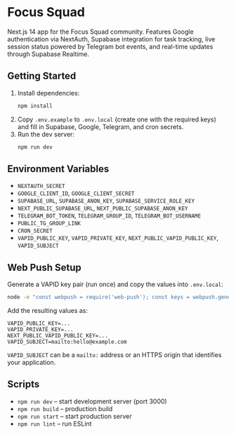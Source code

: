 ﻿# Focus Squad

Next.js 14 app for the Focus Squad community. Features Google authentication via NextAuth, Supabase integration for task tracking, live session status powered by Telegram bot events, and real-time updates through Supabase Realtime.

## Getting Started

1. Install dependencies:
   ```bash
   npm install
   ```
2. Copy `.env.example` to `.env.local` (create one with the required keys) and fill in Supabase, Google, Telegram, and cron secrets.
3. Run the dev server:
   ```bash
   npm run dev
   ```

## Environment Variables

- `NEXTAUTH_SECRET`
- `GOOGLE_CLIENT_ID`, `GOOGLE_CLIENT_SECRET`
- `SUPABASE_URL`, `SUPABASE_ANON_KEY`, `SUPABASE_SERVICE_ROLE_KEY`
- `NEXT_PUBLIC_SUPABASE_URL`, `NEXT_PUBLIC_SUPABASE_ANON_KEY`
- `TELEGRAM_BOT_TOKEN`, `TELEGRAM_GROUP_ID`, `TELEGRAM_BOT_USERNAME`
- `PUBLIC_TG_GROUP_LINK`
- `CRON_SECRET`
- `VAPID_PUBLIC_KEY`, `VAPID_PRIVATE_KEY`, `NEXT_PUBLIC_VAPID_PUBLIC_KEY`, `VAPID_SUBJECT`

## Web Push Setup

Generate a VAPID key pair (run once) and copy the values into `.env.local`:

```bash
node -e "const webpush = require('web-push'); const keys = webpush.generateVAPIDKeys(); console.log(keys);"
```

Add the resulting values as:

```
VAPID_PUBLIC_KEY=...
VAPID_PRIVATE_KEY=...
NEXT_PUBLIC_VAPID_PUBLIC_KEY=...
VAPID_SUBJECT=mailto:hello@example.com
```

`VAPID_SUBJECT` can be a `mailto:` address or an HTTPS origin that identifies your application.

## Scripts

- `npm run dev` – start development server (port 3000)
- `npm run build` – production build
- `npm run start` – start production server
- `npm run lint` – run ESLint

